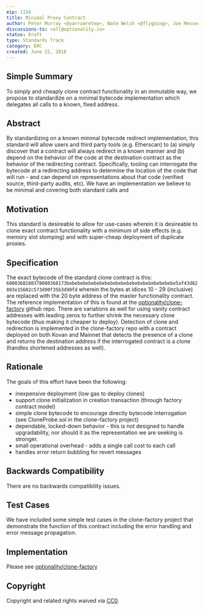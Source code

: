 ```yaml
---
eip: 1154
title: Minimal Proxy Contract
author: Peter Murray <@yarrumretep>, Nate Welsh <@flygoing>, Joe Messerman <@JAMesserman>
discussions-to: <all@optionality.io>
status: Draft
type: Standards Track
category: ERC
created: June 22, 2018
---
```


<!--You can leave these HTML comments in your merged EIP and delete the visible duplicate text guides, they will not appear and may be helpful to refer to if you edit it again. This is the suggested template for new EIPs. Note that an EIP number will be assigned by an editor. When opening a pull request to submit your EIP, please use an abbreviated title in the filename, `eip-draft_title_abbrev.md`. The title should be 44 characters or less.-->

## Simple Summary
<!--"If you can't explain it simply, you don't understand it well enough." Provide a simplified and layman-accessible explanation of the EIP.-->
To simply and cheaply clone contract functionality in an immutable way, we propose to standardize on a minimal bytecode implementation which delegates all calls to a known, fixed address.  
## Abstract
<!--A short (~200 word) description of the technical issue being addressed.-->
By standardizing on a known minimal bytecode redirect implementation, this standard will allow users and third party tools (e.g. Etherscan) to (a) simply discover that a contract will always redirect in a known manner and (b) depend on the behavior of the code at the destination contract as the behavior of the redirecting contract.  Specifically, tooling can interrogate the bytecode at a redirecting address to determine the location of the code that will run - and can depend on representations about that code (verified source, third-party audits, etc).  We have an implementation we believe to be minimal and covering both standard calls and 


## Motivation
<!--The motivation is critical for EIPs that want to change the Ethereum protocol. It should clearly explain why the existing protocol specification is inadequate to address the problem that the EIP solves. EIP submissions without sufficient motivation may be rejected outright.-->
This standard is desireable to allow for use-cases wherein it is desireable to clone exact contract functionality with a minimum of side effects (e.g. memory slot stomping) and with super-cheap deployment of duplicate proxies.

## Specification
<!--The technical specification should describe the syntax and semantics of any new feature. The specification should be detailed enough to allow competing, interoperable implementations for any of the current Ethereum platforms (go-ethereum, parity, cpp-ethereum, ethereumj, ethereumjs, and [others](https://github.com/ethereum/wiki/wiki/Clients)).-->
The exact bytecode of the standard clone contract is this: `6000368180378080368173bebebebebebebebebebebebebebebebebebebebe5af43d82803e15602c573d90f35b3d90fd` wherein the bytes at idices 10 - 29 (inclusive) are replaced with the 20 byte address of the master functionality contract.  The reference implementation of this is found at the [optionality/clone-factory](https://github.com/optionality/clone-factory) github repo.  There are variations as well for using vanity contract addresses with leading zeros to further shrink the necessary clone bytecode (thus making it cheaper to deploy).  Detection of clone and redirection is implemented in the clone-factory repo with a contract deployed on both Kovan and Mainnet that detects the presence of a clone and returns the destination address if the interrogated contract is a clone (handles shortened addresses as well).

## Rationale
<!--The rationale fleshes out the specification by describing what motivated the design and why particular design decisions were made. It should describe alternate designs that were considered and related work, e.g. how the feature is supported in other languages. The rationale may also provide evidence of consensus within the community, and should discuss important objections or concerns raised during discussion.-->
The goals of this effort have been the following:
- inexpensive deployment (low gas to deploy clones)
- support clone initialization in creation transaction (through factory contract model)
- simple clone bytecode to encourage directly bytecode interrogation (see CloneProbe.sol in the clone-factory project)
- dependable, locked-down behavior - this is not designed to handle upgradability, nor should it as the representation we are seeking is stronger.
- small operational overhead - adds a single call cost to each call
- handles error return bubbling for revert messages

## Backwards Compatibility
<!--All EIPs that introduce backwards incompatibilities must include a section describing these incompatibilities and their severity. The EIP must explain how the author proposes to deal with these incompatibilities. EIP submissions without a sufficient backwards compatibility treatise may be rejected outright.-->
There are no backwards compatibility issues.

## Test Cases
<!--Test cases for an implementation are mandatory for EIPs that are affecting consensus changes. Other EIPs can choose to include links to test cases if applicable.-->
We have included some simple test cases in the clone-factory project that demonstrate the function of this contract including the error handling and error message propagation.

## Implementation
<!--The implementations must be completed before any EIP is given status "Final", but it need not be completed before the EIP is accepted. While there is merit to the approach of reaching consensus on the specification and rationale before writing code, the principle of "rough consensus and running code" is still useful when it comes to resolving many discussions of API details.-->
Please see [optionality/clone-factory](https://github.com/optionality/clone-factory)

## Copyright
Copyright and related rights waived via [CC0](https://creativecommons.org/publicdomain/zero/1.0/).

